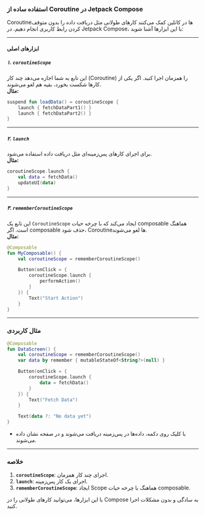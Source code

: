 ### استفاده ساده از Coroutine در Jetpack Compose

Coroutine‌ها در کاتلین کمک می‌کنند کارهای طولانی مثل دریافت داده را بدون متوقف کردن رابط کاربری انجام دهیم. در Jetpack Compose، با این ابزارها آشنا شوید:

---

#### ابزارهای اصلی

##### ۱. **`coroutineScope`**  
این تابع به شما اجازه می‌دهد چند کار (Coroutine) را همزمان اجرا کنید. اگر یکی از کارها شکست بخورد، بقیه هم لغو می‌شوند.  
**مثال:**  
```kotlin
suspend fun loadData() = coroutineScope {
    launch { fetchDataPart1() }
    launch { fetchDataPart2() }
}
```

---

##### ۲. **`launch`**  
برای اجرای کارهای پس‌زمینه‌ای مثل دریافت داده استفاده می‌شود.  
**مثال:**  
```kotlin
coroutineScope.launch {
    val data = fetchData()
    updateUI(data)
}
```

---

##### ۳. **`rememberCoroutineScope`**  
این تابع یک `CoroutineScope` ایجاد می‌کند که با چرخه حیات composable هماهنگ است. اگر composable حذف شود، Coroutine‌ها لغو می‌شوند.  
**مثال:**  
```kotlin
@Composable
fun MyComposable() {
    val coroutineScope = rememberCoroutineScope()

    Button(onClick = {
        coroutineScope.launch {
            performAction()
        }
    }) {
        Text("Start Action")
    }
}
```

---

### مثال کاربردی

```kotlin
@Composable
fun DataScreen() {
    val coroutineScope = rememberCoroutineScope()
    var data by remember { mutableStateOf<String?>(null) }

    Button(onClick = {
        coroutineScope.launch {
            data = fetchData()
        }
    }) {
        Text("Fetch Data")
    }

    Text(data ?: "No data yet")
}
```

- با کلیک روی دکمه، داده‌ها در پس‌زمینه دریافت می‌شوند و در صفحه نشان داده می‌شوند.

---

### خلاصه  
1. **`coroutineScope`**: اجرای چند کار همزمان.  
2. **`launch`**: اجرای یک کار پس‌زمینه.  
3. **`rememberCoroutineScope`**: ایجاد Scope هماهنگ با چرخه حیات composable.  

با این ابزارها، می‌توانید کارهای طولانی را در Compose به سادگی و بدون مشکلات اجرا کنید.
